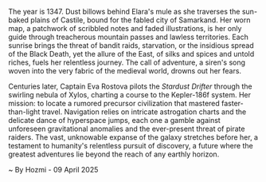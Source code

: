 
The year is 1347.  Dust billows behind Elara's mule as she traverses the sun-baked plains of Castile, bound for the fabled city of Samarkand.  Her worn map, a patchwork of scribbled notes and faded illustrations, is her only guide through treacherous mountain passes and lawless territories.  Each sunrise brings the threat of bandit raids, starvation, or the insidious spread of the Black Death, yet the allure of the East, of silks and spices and untold riches, fuels her relentless journey.  The call of adventure, a siren's song woven into the very fabric of the medieval world, drowns out her fears.

Centuries later, Captain Eva Rostova pilots the *Stardust Drifter* through the swirling nebula of Xylos, charting a course to the Kepler-186f system.  Her mission: to locate a rumored precursor civilization that mastered faster-than-light travel.  Navigation relies on intricate astrogation charts and the delicate dance of hyperspace jumps, each one a gamble against unforeseen gravitational anomalies and the ever-present threat of pirate raiders. The vast, unknowable expanse of the galaxy stretches before her, a testament to humanity's relentless pursuit of discovery, a future where the greatest adventures lie beyond the reach of any earthly horizon.

~ By Hozmi - 09 April 2025

